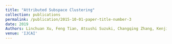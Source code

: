 ```yaml
---
title: "Attributed Subspace Clustering"
collection: publications
permalink: /publication/2015-10-01-paper-title-number-3
date: 2019
Authors: Linchuan Xu, Feng Tian, Atsushi Suzuki, Changqing Zhang, Kenji Yamanishi, \enquote{Attributed Subspace Clustering
venue: 'IJCAI'
---
```

